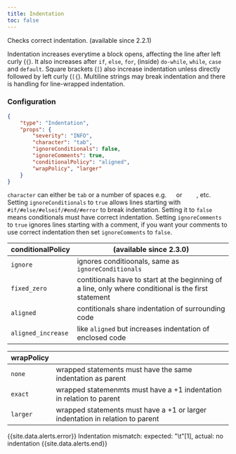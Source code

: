 ```yaml
---
title: Indentation
toc: false
---
```


Checks correct indentation. (available since 2.2.1)

Indentation increases everytime a block opens, affecting the line after left curly (`{`). 
It also increases after `if`, `else`, `for`, (inside) `do-while`, `while`, `case` and `default`. 
Square brackets (`[`) also increase indentation unless directly followed by left curly (`[{`).
Multiline strings may break indentation and there is handling for line-wrapped indentation.


### Configuration

```json
{
    "type": "Indentation",
    "props": {
        "severity": "INFO",
        "character": "tab",
        "ignoreConditionals": false,
        "ignoreComments": true,
        "conditionalPolicy": "aligned",
        "wrapPolicy", "larger"
    }
}
```

`character` can either be `tab` or a number of spaces e.g. `  ` or `    `, etc.
Setting `ignoreConditionals` to `true` allows lines starting with `#if/#else/#elseif/#end/#error` to break indentation. Setting it to `false` means conditionals must have correct indentation.
Setting `ignoreComments` to `true` ignores lines starting with a comment, if you want your comments to use correct indentation then set `ignoreComments` to `false`.

| conditionalPolicy   | (available since 2.3.0)                                                                               |
| ------------------- | ----------------------------------------------------------------------------------------------------- |
| `ignore`            | ignores conditioonals, same as `ignoreConditionals`                                                   |
| `fixed_zero`        | contitionals have to start at the beginning of a line, only where conditional is the first statement  |
| `aligned`           | contitionals share indentation of surrounding code                                                    |
| `aligned_increase`  | like `aligned` but increases indentation of enclosed code                                             |

| wrapPolicy   |                                                                               |
| ------------ | ----------------------------------------------------------------------------- |
| `none`       | wrapped statements must have the same indentation as parent                   |
| `exact`      | wrapped statemenmts must have a +1 indentation in relation to parent          |
| `larger`     | wrapped statements must have a +1 or larger indentation in relation to parent |

{{site.data.alerts.error}} Indentation mismatch: expected: "\t"[1], actual: no indentation {{site.data.alerts.end}}

